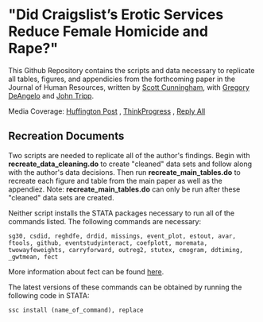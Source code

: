 # "Did Craigslist’s Erotic Services Reduce Female Homicide and Rape?" 
This Github Repository contains the scripts and data necessary to replicate all tables, figures, and appendicies from the forthcoming paper in the Journal of Human Resources, written by [Scott Cunningham](https://www.scunning.com/index.html), with [Gregory DeAngelo](http://gregoryjdeangelo.com) and [John Tripp](https://www.clemson.edu/business/about/profiles/JFTRIPP).

Media Coverage: [Huffington Post](https://www.huffpost.com/entry/craigslists-erotic-services-site-appears-to-have-reduced_b_59df8778e4b0cee7b9549e66) , [ThinkProgress](https://thinkprogress.org/craigslist-erotic-services-platform-3eab46092717/) , [Reply All](https://gimletmedia.com/shows/reply-all/o2ho97/119-no-more-safe-harbor#episode-player)

## Recreation Documents
Two scripts are needed to replicate all of the author's findings. Begin with **recreate_data_cleaning.do** to create "cleaned" data sets and follow along with the author's data decisions. Then run **recreate_main_tables.do** to recreate each figure and table from the main paper as well as the appendiez. Note: **recreate_main_tables.do** can only be run after these "cleaned" data sets are created.  

Neither script installs the STATA packages necessary to run all of the commands listed. The following commands are necessary:
```
sg30, csdid, reghdfe, drdid, missings, event_plot, estout, avar, ftools, github, eventstudyinteract, coefplott, moremata, twowayfeweights, carryforward, outreg2, stutex, cmogram, ddtiming, _gwtmean, fect
``` 

More information about fect can be found [here](https://raw.githubusercontent.com/xuyiqing/fect_stata/master/).

The latest versions of these commands can be obtained by running the following code in STATA: 
```
ssc install (name_of_command), replace
```
